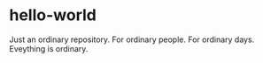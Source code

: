 # hello-world
Just an ordinary repository.
For ordinary people.
For ordinary days.
Eveything is ordinary.

